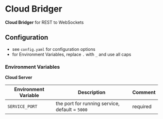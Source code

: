 # Cloud Bridger

**Cloud Bridger** for REST to WebSockets

## Configuration

- see `config.yaml` for configuration options
- for Environment Variables, replace `.` with `_` and use all caps

### Environment Variables

**Cloud Server**

| Environment Variable | Description                                    | Comment  |
|----------------------|------------------------------------------------|----------|
| `SERVICE_PORT`       | the port for running service, default = `5000` | required |